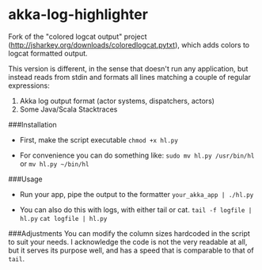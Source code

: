 akka-log-highlighter
====================

Fork of the "colored logcat output" project (http://jsharkey.org/downloads/coloredlogcat.pytxt), which adds colors to logcat formatted output.

This version is different, in the sense that doesn't run any application, but instead reads from stdin and formats all lines matching a couple of regular expressions:

1. Akka log output format (actor systems, dispatchers, actors)
2. Some Java/Scala Stacktraces

###Installation
- First, make the script executable
`chmod +x hl.py`

- For convenience you can do something like:
`sudo mv hl.py /usr/bin/hl` or
`mv hl.py ~/bin/hl`

###Usage
- Run your app, pipe the output to the formatter
`your_akka_app | ./hl.py`

- You can also do this with logs, with either tail or cat.
`tail -f logfile | hl.py`
`cat logfile | hl.py`

###Adjustments
You can modify the column sizes hardcoded in the script to suit your needs. I acknowledge the code is not the very readable at all, but it serves its purpose well, and has a speed that is comparable to that of `tail`.
